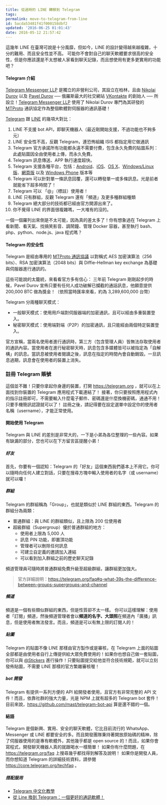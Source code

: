 ```yaml
---
title: 從過時的 LINE 轉移到 Telegram
tags:
permalink: move-to-telegram-from-line
id: 5acda53481f41f000158dbf2
updated: '2016-06-25 01:01:43'
date: 2016-05-12 21:57:42
---
```


這幾年 LINE 在臺灣可說是十分風靡，但如今，LINE 的設計變得越來越複雜，十分的難用、而且安全性並不高。
可能你不會對自己的聊天軟體要求很高的安全性，但是你應該還是不太想被人家看到聊天記錄，而且想使用有更多更實用的功能吧？

#### Telegram 介紹
[Telegram Messenger LLP](https://telegram.org/) 是獨立的非營利公司，其設立在柏林，且由 [Nikolai Durov](https://en.wikipedia.org/wiki/Nikolai_Durov) 以及 [Pavel Durov](https://en.wikipedia.org/wiki/Pavel_Durov) ── 俄羅斯最大的社交網站 [VKontakte](https://vk.com/) 的創始人 ── 所設立！[Telegram Messenger LLP](https://telegram.org/) 使用了 Nikolai Durov 專門為其研發的 [MTProto](https://core.telegram.org/mtproto) 通訊協定作為整個軟體對伺服器的通訊基礎！

[Telegram](https://telegram.org/) 跟 [LINE](http://line.me/) 的幾項大對比：
1. LINE 不支援 bot API，即聊天機器人（最近剛開始支援，不過功能也不夠多元）
2. LINE 安全性不高，反觀 Telegram，連恐怖組織 ISIS 都指定用它做通訊
3. Telegram 官方承諾所有功能都永遠不需要付費，包含永久免費的貼圖系列：此處貼圖因全由使用者上傳，而永久免費。
4. Telegram 訊息傳送、APP 執行速度超快。
5. Telegram 支援各種平台，包括：[Android](https://telegram.org/dl/android)、[iOS](https://telegram.org/dl/ios)、[OS X](https://macos.telegram.org/)、[Windows/Linux 版](https://desktop.telegram.org/)、[網頁版](https://telegram.org/dl/webogram) 以及 [Windows Phone](https://telegram.org/dl/wp) 版本等
6. Telegram 可以針對單一條訊息回覆，還可以轉發單一或多條訊息。光是前者就能省下超多時間了！
7. Telegram 可以 「@」（標註）使用者！
8. LINE 只有群組，反觀 Telegram 還有「頻道」及更多種群組種類
9. Telegram 絕大部分的技術都已經由官方開源出來了。
10. 你不覺得 LINE 的界面很複雜嗎，一大堆有的沒的。

一個一個羅列出來倒是不太可能，因為真的差太多了！你有想象過在 Telegram 上看新聞、看天氣、找搞笑影音、調鬧鐘、管理 Docker 容器，甚至執行 bash、php、python、node.js、java 程式嗎？

#### Telegram 的安全性
Telegram 是經由專用的 [MTProto 通訊協議](https://core.telegram.org/mtproto) 以對稱式 AES 加密演算法（256 bits）、RSA 加密演算法（2048 bits）與 Diffie–Hellman key exchange 為基礎與伺服器進行通訊的。

這些可能說的太籠統，來看看官方多有信心：
三年前 Telegram 剛剛起步的時候，Pavel Durov 宣佈只要有任何人成功破解已攔截的通話訊息，他願意提供 200,000 BTC 做為獎金！（依照當時匯率來看，約為 3,289,600,000 台幣）

Telegram 分兩種聊天模式：

* 一般聊天模式：使用用戶端對伺服器端的加密通訊，且可以經由多重裝置登入。
* 秘密聊天模式：使用端對端（P2P）的加密通訊，且只能經由兩個特定裝置登入。

官方宣稱，當兩名使用者進行通訊時，第三方（包含管理人員）皆無法存取使用者的通訊內容。當使用者在進行秘密聊天時，訊息包含多媒體皆可以被指定為「自解構」的訊息。當訊息被使用者閱讀之後，訊息在指定的時間內會自動銷毀。一旦訊息過期，訊息會在使用者的裝置上消失。

### 註冊 Telegram 賬號
這個並不難！只要你拿起你身邊的裝置，打開 https://telegram.org ，就可以在上面找到你裝置的 Telegram 應用程式下載連結了！
接著，你只要按照應用程式內的指示註冊即可，不需要輸入什麼電子郵件、密碼還是什麼換機密碼，通通不用！只要手機簡訊認證就可以了！
註冊之後，請記得要在設定選單中設定你的使用者名稱（username），才能正常使用。

#### 開始使用 Telegram
Telegram 與 LINE 的差別是非常大的，一下是小弟為各位整理的一些內容。如果有缺漏的部分，您也可以在下方留言區提醒小弟！

##### 好友
首先，你要有一個認知：Telegram 的「好友」這個東西我們基本上不用它。你可以隨時向任何人建立對話，只要在搜尋方塊中輸入使用者的名字（或 username）就可以囉！

##### 群組
Telegram 的群組稱為「Group」，也就是類似於 LINE 群組的東西。Telegram 的群組分為兩類：

* 普通群組：與 LINE 的群組類似，且上限為 200 位使用者
* 超級群組（Supergroup）優於普通群組的地方：
    * 使用者上限為 5,000 人
    * 訊息 PIN 功能，即置頂功能
    * 管理者可以刪除任何訊息
    * 可建立自定義的邀請加入連結
    * 可以看到加入群組之前的歷史聊天記錄

頻道管理員可隨時將普通群組免費升級至超級群組，讓群組更加強大。

> 官方詳細說明：https://telegram.org/faq#q-what-39s-the-difference-between-groups-supergroups-and-channel

##### 頻道
頻道是一個有些類似群組的東西，但是性質卻不太一樣。
你可以這樣理解：使用者「訂閱」頻道，然後頻道管理者會以**頻道的名字、大頭照**在頻道內「廣播」訊息，但是使用者無法發言。而且，頻道是可以有無上限的訂閱人的！

##### 貼圖
Telegram 的貼圖不像 LINE 那樣由官方製作或是審核，在 Telegram 上面的貼圖全部都是由使用者自行上傳提供給大眾免費使用的！如果你也想自己做一套貼圖，你可以與 [@Stickers](https://telegram.me/stickers) 進行操作！只要貼圖提交給他並符合技術規範，就可以立刻發佈貼圖，不需要 LINE 那樣的官方繁雜審核喔！

##### bot 開發
Telegram 有提供一系列方便的 API 給開發者使用，且官方有非常完整的 API 文件！而且，依靠社群的強大力量，光是 NPM 上就有超多的 Telegram bot 套件！目前來說，https://github.com/mast/telegram-bot-api 算是還不錯的一個。

#### 結語
Telegram 是個新興、實用、安全的聊天軟體，它比目前流行的 WhatsApp、Messenger 或 LINE 都要安全的多。而且開發團隊秉持著開放原始碼的精神，除了伺服器使用的是專有軟體外，其他幾乎都是 open source 的！而且，如果你會寫程式，開發聊天機器人真的就跟喝水一樣簡單！
如果你有什麼問題，在 https://telegram.org/faq 上搜尋幾乎都找得到解答及說明！
如果你是開發人員，而你想知道 Telegram 的詳細技術資料，請參閱 https://core.telegram.org/techfaq 。

##### 搭配服用
* [Telegram 中文化教學](https://blog.birkhoff.me/telegram-to-chinese/)
* [從 Line 換到 Telegram：一個更好的通訊軟體！](https://yami.io/line-to-telegram/)
